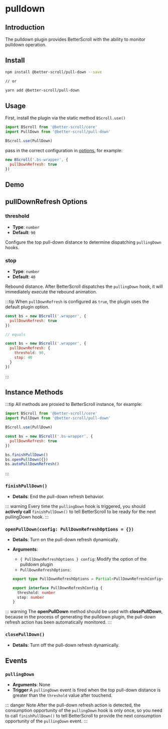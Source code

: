 # pulldown

## Introduction

The pulldown plugin provides BetterScroll with the ability to monitor pulldown operation.

## Install

```bash
npm install @better-scroll/pull-down --save

// or

yarn add @better-scroll/pull-down
```

## Usage

First, install the plugin via the static method `BScroll.use()`

```js
import BScroll from '@better-scroll/core'
import PullDown from '@better-scroll/pull-down'

BScroll.use(PullDown)
```

pass in the correct configuration in [options](./pulldown.html#pulldownrefresh-options), for example:

```js
new BScroll('.bs-wrapper', {
  pullDownRefresh: true
})
```

## Demo

<demo qrcode-url="pulldown/" :render-code="true">
  <template slot="code-template">
    <<< @/examples/vue/components/pulldown/default.vue?template
  </template>
  <template slot="code-script">
    <<< @/examples/vue/components/pulldown/default.vue?script
  </template>
  <template slot="code-style">
    <<< @/examples/vue/components/pulldown/default.vue?style
  </template>
  <pulldown-default slot="demo"></pulldown-default>
</demo>

## pullDownRefresh Options

### threshold

  - **Type**: `number`
  - **Default**: `90`

  Configure the top pull-down distance to determine dispatching `pullingDown` hooks.

### stop

  - **Type**: `number`
  - **Default**: `40`

  Rebound distance. After BetterScroll dispatches the `pullingDown` hook, it will immediately execute the rebound animation.

:::tip
When `pullDownRefresh` is configured as `true`, the plugin uses the default plugin option.

```js
const bs = new BScroll('.wrapper', {
  pullDownRefresh: true
})

// equals

const bs = new BScroll('.wrapper', {
  pullDownRefresh: {
    threshold: 90,
    stop: 40
  }
})
```
:::

## Instance Methods

:::tip
All methods are proxied to BetterScroll instance, for example:

```js
import BScroll from '@better-scroll/core'
import PullDown from '@better-scroll/pull-down'

BScroll.use(PullDown)

const bs = new BScroll('.bs-wrapper', {
  pullDownRefresh: true
})

bs.finishPullDown()
bs.openPullDown({})
bs.autoPullDownRefresh()
```
:::

### `finishPullDown()`

  - **Details**: End the pull-down refresh behavior.

  ::: warning
  Every time the `pullingDown` hook is triggered, you should **actively call** `finishPullDown()` to tell BetterScroll to be ready for the next pullingDown hook.
  :::

### `openPullDown(config: PullDownRefreshOptions = {})`

  - **Details**: Turn on the pull-down refresh dynamically.
  - **Arguments**:
    - `{ PullDownRefreshOptions } config`: Modify the option of the pulldown plugin
    - `PullDownRefreshOptions`:

    ```typescript
    export type PullDownRefreshOptions = Partial<PullDownRefreshConfig> | true

    export interface PullDownRefreshConfig {
      threshold: number
      stop: number
    }
    ```

  ::: warning
  The **openPullDown** method should be used with **closePullDown**, because in the process of generating the pulldown plugin, the pull-down refresh action has been automatically monitored.
  :::

### `closePullDown()`

  - **Details**: Turn off the pull-down refresh dynamically.

## Events

### `pullingDown`

  - **Arguments**: None
  - **Trigger**:A `pullingDown` event is fired when the top pull-down distance is greater than the `threshold` value after touchend.

::: danger Note
After the pull-down refresh action is detected, the consumption opportunity of the `pullingDown` hook is only once, so you need to call `finishPullDown()` to tell BetterScroll to provide the next consumption opportunity of the `pullingDown` event.
:::